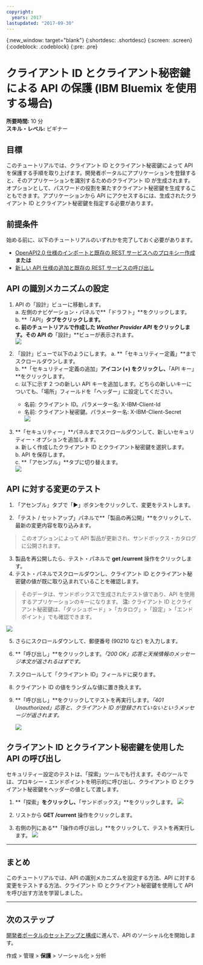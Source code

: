 ```yaml
---
copyright:
  years: 2017
lastupdated: "2017-09-30"
---
```


{:new_window: target="blank"}
{:shortdesc: .shortdesc}
{:screen: .screen}
{:codeblock: .codeblock}
{:pre: .pre}

# クライアント ID とクライアント秘密鍵による API の保護 (IBM Bluemix を使用する場合)

**所要時間:** 10 分  
**スキル・レベル:** ビギナー


## 目標

このチュートリアルでは、クライアント ID とクライアント秘密鍵によって API を保護する手順を取り上げます。開発者ポータルにアプリケーションを登録すると、そのアプリケーションを識別するためのクライアント ID が生成されます。オプションとして、パスワードの役割を果たすクライアント秘密鍵を生成することもできます。アプリケーションから API にアクセスするには、生成されたクライアント ID とクライアント秘密鍵を指定する必要があります。


## 前提条件

始める前に、以下のチュートリアルのいずれかを完了しておく必要があります。 
- [OpenAPI2.0 仕様のインポートと既存の REST サービスへのプロキシー作成](tut_rest_landing.html)  
**または**  
- [新しい API 仕様の追加と既存の REST サービスの呼び出し](tut_rest_landing.html)


## API の識別メカニズムの設定

1. API の「設計」ビューに移動します。  
   a. 左側のナビゲーション・パネルで**「ドラフト」**をクリックします。  
   b. **「API」**タブをクリックします。  
   c. 前のチュートリアルで作成した _Weather Provider API_ をクリックします。その API の**「設計」**ビューが表示されます。  
   ![](images/1_goto_drafts_api.png)  

2. 「設計」ビューで以下のようにします。
    a. **「セキュリティー定義」**までスクロールダウンします。  
    b. **「セキュリティー定義の追加」**アイコン (+) をクリックし、**「API キー」**をクリックします。  
    c. 以下に示す 2 つの新しい API キーを追加します。どちらの新しいキーについても、「場所」フィールドを「ヘッダー」に設定してください。  
      - 名前: クライアント ID。パラメーター名: X-IBM-Client-Id  
      - 名前: クライアント秘密鍵。パラメーター名: X-IBM-Client-Secret    
        ![](images/2_security_definitions.png)  

3. **「セキュリティー」**パネルまでスクロールダウンして、新しいセキュリティー・オプションを追加します。  
    a. 新しく作成したクライアント ID とクライアント秘密鍵を選択します。  
    b. API を保存します。  
    c. **「アセンブル」**タブに切り替えます。  
    ![](images/3_security_option.png)  


## API に対する変更のテスト

1. 「アセンブル」タブで「►」ボタンをクリックして、変更をテストします。

2. 「テスト / セットアップ」パネルで**「製品の再公開」**をクリックして、最新の変更内容を取り込みます。 
> このオプションによって API 製品が更新され、サンドボックス・カタログに公開されます。

3. 製品を再公開したら、テスト・パネルで **get /current** 操作をクリックします。
4. テスト・パネルでスクロールダウンし、クライアント ID とクライアント秘密鍵の値が既に取り込まれていることを確認します。 
> そのデータは、サンドボックスで生成されたテスト値であり、API を使用するアプリケーションのキーになります。
> **注:** クライアント ID とクライアント秘密鍵は、「ダッシュボード」>「カタログ」>「設定」>「エンドポイント」でも確認できます。   
  
  ![](images/test_api_keys_1.png)

5. さらにスクロールダウンして、郵便番号 (90210 など) を入力します。 
6. **「呼び出し」**をクリックします。_「200 OK」応答と天候情報のメッセージ本文が返されるはずです。_
7. スクロールして「クライアント ID」フィールドに戻ります。 
8. クライアント ID の値をランダムな値に置き換えます。
9. **「呼び出し」**をクリックしてテストを再実行します。_「401 Unauthorized」応答と、クライアント ID が登録されていないというメッセージが返されます。_  

    ![](images/test_api_keys_3.png)  


## クライアント ID とクライアント秘密鍵を使用した API の呼び出し

セキュリティー設定のテストは、「探索」ツールでも行えます。そのツールでは、プロキシー・エンドポイントを明示的に呼び出し、クライアント ID とクライアント秘密鍵をヘッダーの値として渡します。

1. **「探索」**をクリックし、**「サンドボックス」**をクリックします。
![](images/explore_1.png)

2. リストから **GET /current** 操作をクリックします。

3. 右側の列にある**「操作の呼び出し」**をクリックして、テストを再実行します。
![](images/explore_3.png)

---

## まとめ
このチュートリアルでは、API の識別メカニズムを設定する方法、API に対する変更をテストする方法、クライアント ID とクライアント秘密鍵を使用して API を呼び出す方法を学習しました。 

---

## 次のステップ

[開発者ポータルのセットアップと構成](tut_config_dev_portal.html)に進んで、API のソーシャル化を開始します。

作成 > 管理 > **保護** > ソーシャル化 > 分析
